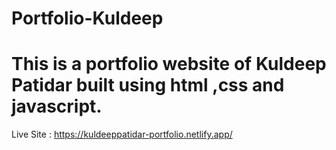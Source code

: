 # Portfolio-Kuldeep

# This is a portfolio website of Kuldeep Patidar built using html ,css and javascript.
  Live Site : https://kuldeeppatidar-portfolio.netlify.app/
